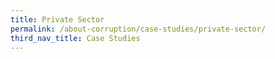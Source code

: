 ```yaml
---
title: Private Sector
permalink: /about-corruption/case-studies/private-sector/
third_nav_title: Case Studies
---
```

